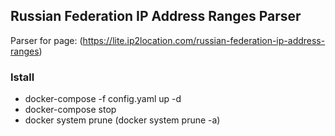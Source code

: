 ## Russian Federation IP Address Ranges Parser

Parser for page: (https://lite.ip2location.com/russian-federation-ip-address-ranges)

### Istall
- docker-compose -f config.yaml up -d
- docker-compose stop
- docker system prune (docker system prune -a)
